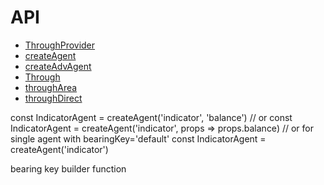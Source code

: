 # API

* [ThroughProvider](ThroughProvider.md)
* [createAgent](createAgent.md)
* [createAdvAgent](createAdvAgent.md)
* [Through](Through.md)
* [throughArea](throughArea.md)
* [throughDirect](throughDirect.md)



const IndicatorAgent = createAgent('indicator', 'balance')
// or
const IndicatorAgent = createAgent('indicator', props => props.balance)
// or for single agent with bearingKey='default'
const IndicatorAgent = createAgent('indicator')


bearing key builder function